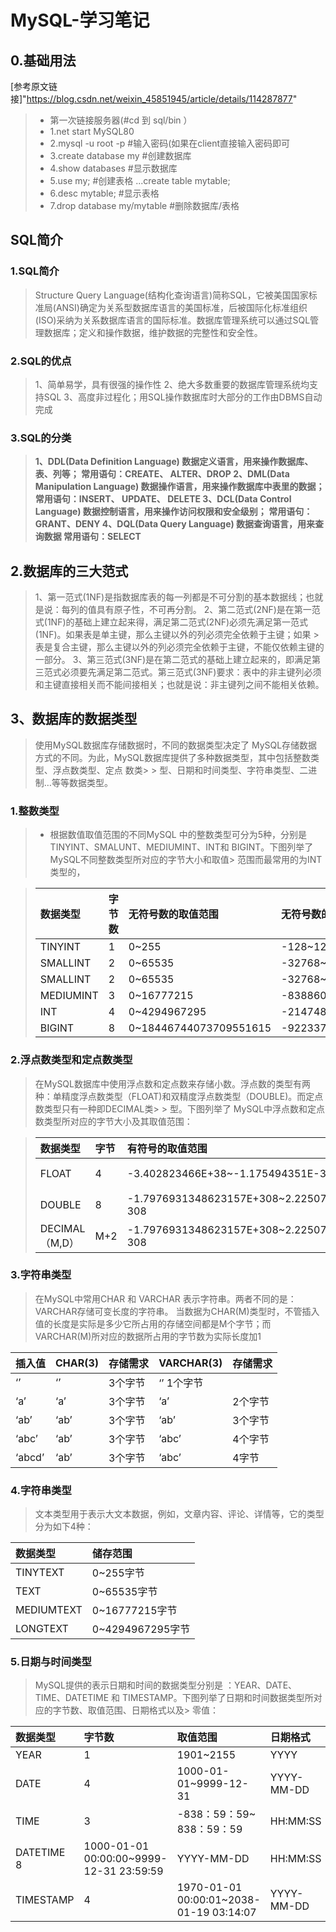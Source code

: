 # MySQL-学习笔记

## 0.基础用法
[参考原文链接]"https://blog.csdn.net/weixin_45851945/article/details/114287877"
>- 第一次链接服务器(#cd 到  sql/bin ）
>- 1.net start MySQL80
>- 2.mysql -u root -p    #输入密码(如果在client直接输入密码即可
>- 3.create database my #创建数据库
>- 4.show databases #显示数据库
>- 5.use my;  #创建表格
>...create table mytable;
>- 6.desc mytable; #显示表格
>- 7.drop database my/mytable  #删除数据库/表格

## SQL简介

### 1.SQL简介
> Structure Query Language(结构化查询语言)简称SQL，它被美国国家标准局(ANSI)确定为关系型数据库语言的美国标准，后被国际化标准组织(ISO)采纳为关系数据库语言的国际标准。数据库管理系统可以通过SQL管理数据库；定义和操作数据，维护数据的完整性和安全性。


### 2.SQL的优点
> 1、简单易学，具有很强的操作性
> 2、绝大多数重要的数据库管理系统均支持SQL
> 3、高度非过程化；用SQL操作数据库时大部分的工作由DBMS自动完成


### 3.SQL的分类
> **1、DDL(Data Definition Language) 数据定义语言，用来操作数据库、表、列等； 常用语句：CREATE、 ALTER、DROP
> 2、DML(Data Manipulation Language) 数据操作语言，用来操作数据库中表里的数据；常用语句：INSERT、 UPDATE、 DELETE
> 3、DCL(Data Control Language) 数据控制语言，用来操作访问权限和安全级别； 常用语句：GRANT、DENY
> 4、DQL(Data Query Language) 数据查询语言，用来查询数据 常用语句：SELECT**


## 2.数据库的三大范式
> 1、第一范式(1NF)是指数据库表的每一列都是不可分割的基本数据线；也就是说：每列的值具有原子性，不可再分割。
> 2、第二范式(2NF)是在第一范式(1NF)的基础上建立起来得，满足第二范式(2NF)必须先满足第一范式(1NF)。如果表是单主键，那么主键以外的列必须完全依赖于主键；如果  > 表是复合主键，那么主键以外的列必须完全依赖于主键，不能仅依赖主键的一部分。
> 3、第三范式(3NF)是在第二范式的基础上建立起来的，即满足第三范式必须要先满足第二范式。第三范式(3NF)要求：表中的非主键列必须和主键直接相关而不能间接相关；也就是说：非主键列之间不能相关依赖。

## 3、数据库的数据类型
> 使用MySQL数据库存储数据时，不同的数据类型决定了 MySQL存储数据方式的不同。为此，MySQL数据库提供了多种数据类型，其中包括整数类型、浮点数类型、定点 数类> > 型、日期和时间类型、字符串类型、二进制…等等数据类型。

### 1.整数类型

>- 根据数值取值范围的不同MySQL 中的整数类型可分为5种，分别是TINYINT、SMALUNT、MEDIUMINT、INT和 BIGINT。下图列举了 MySQL不同整数类型所对应的字节大小和取值> 范围而最常用的为INT类型的，

> | 数据类型 | 字节数 |无符号数的取值范围 |无符号数的取值范围|
> | :-----| :---- | :---- |:---- |
> | TINYINT | 1 | 0~255 |-128~127|
> | SMALLINT | 2 | 0~65535 |-32768~32768|
> | SMALLINT | 2 | 0~65535 |-32768~32768|
> |MEDIUMINT	|3|	0~16777215|	-8388608~8388608|
> |INT|	4	|0~4294967295|	-2147483648~ 2147483648|
> |BIGINT|	8|	0~18446744073709551615|	-9223372036854775808~9223372036854775808|

### 2.浮点数类型和定点数类型

> 在MySQL数据库中使用浮点数和定点数来存储小数。浮点数的类型有两种：单精度浮点数类型（FLOAT)和双精度浮点数类型（DOUBLE)。而定点数类型只有一种即DECIMAL类> > 型。下图列举了 MySQL中浮点数和定点数类型所对应的字节大小及其取值范围：


> |数据类型|	字节|	有符号的取值范围|	无符号的取值范围|
> | :-----| :---- | :---- |:---- |
> |FLOAT|	4|	-3.402823466E+38~-1.175494351E-38|	0和1.175494351E-38~3.402823466E+38|
> |DOUBLE|	8|	-1.7976931348623157E+308~2.2250738585072014E-308	|0和2.2250738585072014E-308~1.7976931348623157E+308|
> |DECIMAL（M,D）	|M+2	|-1.7976931348623157E+308~2.2250738585072014E-308	|0和2.2250738585072014E-308~1.7976931348623157E+308|

### 3.字符串类型
> 在MySQL中常用CHAR 和 VARCHAR 表示字符串。两者不同的是：VARCHAR存储可变长度的字符串。
> 当数据为CHAR(M)类型时，不管插入值的长度是实际是多少它所占用的存储空间都是M个字节；而VARCHAR(M)所对应的数据所占用的字节数为实际长度加1

|插入值|	CHAR(3)|	存储需求|	VARCHAR(3)|	存储需求|
| :-----| :---- | :---- |:---- |:---- |
|‘’|	‘’|	3个字节|	‘’	1个字节|
|‘a’	|‘a’	|3个字节	|‘a’	|2个字节|
|‘ab’	|‘ab’|	3个字节|	‘ab’|	3个字节|
|‘abc’	|‘ab’	|3个字节	|‘abc’	|4个字节|
|‘abcd’|	‘ab’	|3个字节|	‘abc’|	4字节|

### 4.字符串类型
> 文本类型用于表示大文本数据，例如，文章内容、评论、详情等，它的类型分为如下4种：

|数据类型	|储存范围|
|:---- |:---- |
|TINYTEXT|	0~255字节|
|TEXT	|0~65535字节|
|MEDIUMTEXT|	0~16777215字节|
|LONGTEXT	|0~4294967295字节|

### 5.日期与时间类型
> MySQL提供的表示日期和时间的数据类型分别是 ：YEAR、DATE、TIME、DATETIME 和 TIMESTAMP。下图列举了日期和时间数据类型所对应的字节数、取值范围、日期格式以及> 零值：

|数据类型	|字节数	|取值范围	|日期格式	|零值|
| :-----| :---- | :---- |:---- |:---- |
|YEAR	|1|	1901~2155|	YYYY|	0000|
|DATE	|4|	1000-01-01~9999-12-31	|YYYY-MM-DD|	0000-00-00|
|TIME	|3	|-838：59：59~ 838：59：59|	HH:MM:SS	|00:00:00|
|DATETIME	8|	1000-01-01 00:00:00~9999-12-31 23:59:59|	YYYY-MM-DD| HH:MM:SS	|0000-00-00 00:00:00|
|TIMESTAMP|	4	|1970-01-01 00:00:01~2038-01-19 03:14:07|	YYYY-MM-DD |HH:MM:SS|	0000-00-00 00:00:00|




















